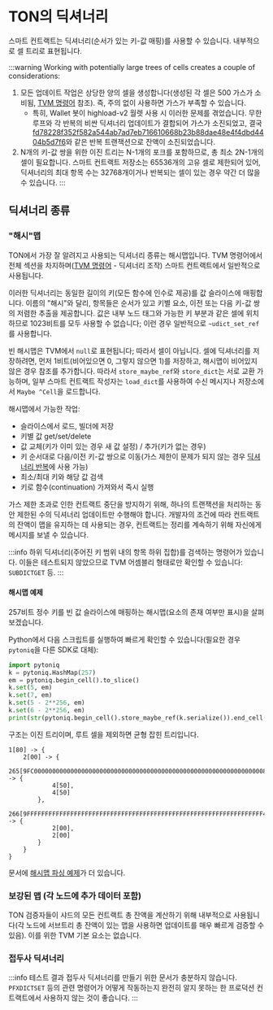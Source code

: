 # TON의 딕셔너리

스마트 컨트랙트는 딕셔너리(순서가 있는 키-값 매핑)를 사용할 수 있습니다. 내부적으로 셀 트리로 표현됩니다.

:::warning
Working with potentially large trees of cells creates a couple of considerations:

1. 모든 업데이트 작업은 상당한 양의 셀을 생성합니다(생성된 각 셀은 500 가스가 소비됨, [TVM 명령어](/v3/documentation/tvm/instructions#gas-prices) 참조). 즉, 주의 없이 사용하면 가스가 부족할 수 있습니다.
    - 특히, Wallet 봇이 highload-v2 월렛 사용 시 이러한 문제를 겪었습니다. 무한 루프와 각 반복의 비싼 딕셔너리 업데이트가 결합되어 가스가 소진되었고, 결국 [fd78228f352f582a544ab7ad7eb716610668b23b88dae48e4f4dbd4404b5d7f6](https://tonviewer.com/transaction/fd78228f352f582a544ab7ad7eb716610668b23b88dae48e4f4dbd4404b5d7f6)와 같은 반복 트랜잭션으로 잔액이 소진되었습니다.
2. N개의 키-값 쌍을 위한 이진 트리는 N-1개의 포크를 포함하므로, 총 최소 2N-1개의 셀이 필요합니다. 스마트 컨트랙트 저장소는 65536개의 고유 셀로 제한되어 있어, 딕셔너리의 최대 항목 수는 32768개이거나 반복되는 셀이 있는 경우 약간 더 많을 수 있습니다.
    :::

## 딕셔너리 종류

### "해시"맵

TON에서 가장 잘 알려지고 사용되는 딕셔너리 종류는 해시맵입니다. TVM 명령어에서 전체 섹션을 차지하며([TVM 명령어](/v3/documentation/tvm/instructions#quick-search) - 딕셔너리 조작) 스마트 컨트랙트에서 일반적으로 사용됩니다.

이러한 딕셔너리는 동일한 길이의 키(모든 함수에 인수로 제공)를 값 슬라이스에 매핑합니다. 이름의 "해시"와 달리, 항목들은 순서가 있고 키별 요소, 이전 또는 다음 키-값 쌍의 저렴한 추출을 제공합니다. 값은 내부 노드 태그와 가능한 키 부분과 같은 셀에 위치하므로 1023비트를 모두 사용할 수 없습니다; 이런 경우 일반적으로 `~udict_set_ref`를 사용합니다.

빈 해시맵은 TVM에서 `null`로 표현됩니다; 따라서 셀이 아닙니다. 셀에 딕셔너리를 저장하려면, 먼저 1비트(비어있으면 0, 그렇지 않으면 1)를 저장하고, 해시맵이 비어있지 않은 경우 참조를 추가합니다. 따라서 `store_maybe_ref`와 `store_dict`는 서로 교환 가능하며, 일부 스마트 컨트랙트 작성자는 `load_dict`를 사용하여 수신 메시지나 저장소에서 `Maybe ^Cell`을 로드합니다.

해시맵에서 가능한 작업:

- 슬라이스에서 로드, 빌더에 저장
- 키별 값 get/set/delete
- 값 교체(키가 이미 있는 경우 새 값 설정) / 추가(키가 없는 경우)
- 키 순서대로 다음/이전 키-값 쌍으로 이동(가스 제한이 문제가 되지 않는 경우 [딕셔너리 반복](/v3/documentation/smart-contracts/func/cookbook#how-to-iterate-dictionaries)에 사용 가능)
- 최소/최대 키와 해당 값 검색
- 키로 함수(continuation) 가져와서 즉시 실행

가스 제한 초과로 인한 컨트랙트 중단을 방지하기 위해, 하나의 트랜잭션을 처리하는 동안 제한된 수의 딕셔너리 업데이트만 수행해야 합니다. 개발자의 조건에 따라 컨트랙트의 잔액이 맵을 유지하는 데 사용되는 경우, 컨트랙트는 정리를 계속하기 위해 자신에게 메시지를 보낼 수 있습니다.

:::info
하위 딕셔너리(주어진 키 범위 내의 항목 하위 집합)를 검색하는 명령어가 있습니다. 이들은 테스트되지 않았으므로 TVM 어셈블리 형태로만 확인할 수 있습니다: `SUBDICTGET` 등.
:::

#### 해시맵 예제

257비트 정수 키를 빈 값 슬라이스에 매핑하는 해시맵(요소의 존재 여부만 표시)을 살펴보겠습니다.

Python에서 다음 스크립트를 실행하여 빠르게 확인할 수 있습니다(필요한 경우 `pytoniq`을 다른 SDK로 대체):

```python
import pytoniq
k = pytoniq.HashMap(257)
em = pytoniq.begin_cell().to_slice()
k.set(5, em)
k.set(7, em)
k.set(5 - 2**256, em)
k.set(6 - 2**256, em)
print(str(pytoniq.begin_cell().store_maybe_ref(k.serialize()).end_cell()))
```

구조는 이진 트리이며, 루트 셀을 제외하면 균형 잡힌 트리입니다.

```
1[80] -> {
	2[00] -> {
		265[9FC00000000000000000000000000000000000000000000000000000000000000080] -> {
			4[50],
			4[50]
		},
		266[9FFFFFFFFFFFFFFFFFFFFFFFFFFFFFFFFFFFFFFFFFFFFFFFFFFFFFFFFFFFFFFFFF40] -> {
			2[00],
			2[00]
		}
	}
}
```

문서에 [해시맵 파싱 예제](/v3/documentation/data-formats/tlb/tl-b-types#hashmap-parsing-example)가 더 있습니다.

### 보강된 맵 (각 노드에 추가 데이터 포함)

TON 검증자들이 샤드의 모든 컨트랙트 총 잔액을 계산하기 위해 내부적으로 사용됩니다(각 노드에 서브트리 총 잔액이 있는 맵을 사용하면 업데이트를 매우 빠르게 검증할 수 있음). 이를 위한 TVM 기본 요소는 없습니다.

### 접두사 딕셔너리

:::info
테스트 결과 접두사 딕셔너리를 만들기 위한 문서가 충분하지 않습니다. `PFXDICTSET` 등의 관련 명령어가 어떻게 작동하는지 완전히 알지 못하는 한 프로덕션 컨트랙트에서 사용하지 않는 것이 좋습니다.
:::
